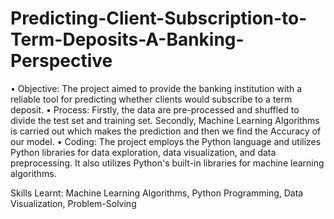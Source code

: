 # Predicting-Client-Subscription-to-Term-Deposits-A-Banking-Perspective
• Objective: The project aimed to provide the banking institution with a reliable tool for predicting whether clients 
would subscribe to a term deposit.
• Process: Firstly, the data are pre-processed and shuffled to divide the test set and training set. Secondly, Machine 
Learning Algorithms is carried out which makes the prediction and then we find the Accuracy of our model.
• Coding: The project employs the Python language and utilizes Python libraries for data exploration, data 
visualization, and data preprocessing. It also utilizes Python's built-in libraries for machine learning algorithms.
 
 Skills Learnt: Machine Learning Algorithms, Python Programming, Data Visualization, Problem-Solving
